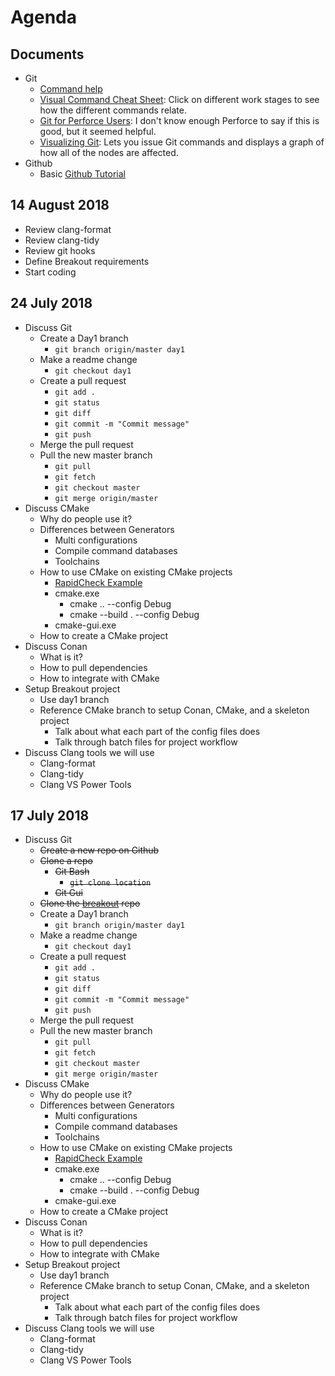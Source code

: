 # Agenda

## Documents
* Git
	* [Command help](https://git-scm.com/docs)
	* [Visual Command Cheat Sheet](http://ndpsoftware.com/git-cheatsheet.html): Click on different work stages to see how the different commands relate.
	* [Git for Perforce Users](https://cedrics.gitbooks.io/git-for-perforce-users/content/index.html): I don't know enough Perforce to say if this is good, but it seemed helpful.
	* [Visualizing Git](http://git-school.github.io/visualizing-git/): Lets you issue Git commands and displays a graph of how all of the nodes are affected.
* Github
	* Basic [Github Tutorial](https://guides.github.com/activities/hello-world/)

## 14 August 2018

* Review clang-format
* Review clang-tidy
* Review git hooks
* Define Breakout requirements
* Start coding

## 24 July 2018

* Discuss Git
	* Create a Day1 branch
		* `git branch origin/master day1`
	* Make a readme change
		* `git checkout day1`
	* Create a pull request
		* `git add .`
		* `git status`
		* `git diff`
		* `git commit -m "Commit message"`
		* `git push`
	* Merge the pull request
	* Pull the new master branch
		* `git pull`
		* `git fetch`
		* `git checkout master`
		* `git merge origin/master`
* Discuss CMake
	* Why do people use it?
	* Differences between Generators
		* Multi configurations
		* Compile command databases
		* Toolchains
	* How to use CMake on existing CMake projects
		* [RapidCheck Example](https://github.com/emil-e/rapidcheck)
		*  cmake.exe
			*  cmake .. --config Debug
			*  cmake --build . --config Debug
		*  cmake-gui.exe
    * How to create a CMake project
* Discuss Conan
	* What is it?
	* How to pull dependencies
	* How to integrate with CMake
* Setup Breakout project
	* Use day1 branch
	* Reference CMake branch to setup Conan, CMake, and a skeleton project
		* Talk about what each part of the config files does
		* Talk through batch files for project workflow
* Discuss Clang tools we will use
	* Clang-format
	* Clang-tidy
	* Clang VS Power Tools

## 17 July 2018

* Discuss Git
	* ~~Create a new repo on Github~~
	* ~~Clone a repo~~
		* ~~Git Bash~~
			* ~~`git clone location`~~
		* ~~Git Gui~~
	* ~~Clone the [breakout](https://github.com/ZeroPointTwo/breakout) repo~~
	* Create a Day1 branch
		* `git branch origin/master day1`
	* Make a readme change
		* `git checkout day1`
	* Create a pull request
		* `git add .`
		* `git status`
		* `git diff`
		* `git commit -m "Commit message"`
		* `git push`
	* Merge the pull request
	* Pull the new master branch
		* `git pull`
		* `git fetch`
		* `git checkout master`
		* `git merge origin/master`
* Discuss CMake
	* Why do people use it?
	* Differences between Generators
		* Multi configurations
		* Compile command databases
		* Toolchains
	* How to use CMake on existing CMake projects
		* [RapidCheck Example](https://github.com/emil-e/rapidcheck)
		*  cmake.exe
			*  cmake .. --config Debug
			*  cmake --build . --config Debug
		*  cmake-gui.exe
    * How to create a CMake project
* Discuss Conan
	* What is it?
	* How to pull dependencies
	* How to integrate with CMake
* Setup Breakout project
	* Use day1 branch
	* Reference CMake branch to setup Conan, CMake, and a skeleton project
		* Talk about what each part of the config files does
		* Talk through batch files for project workflow
* Discuss Clang tools we will use
	* Clang-format
	* Clang-tidy
	* Clang VS Power Tools
